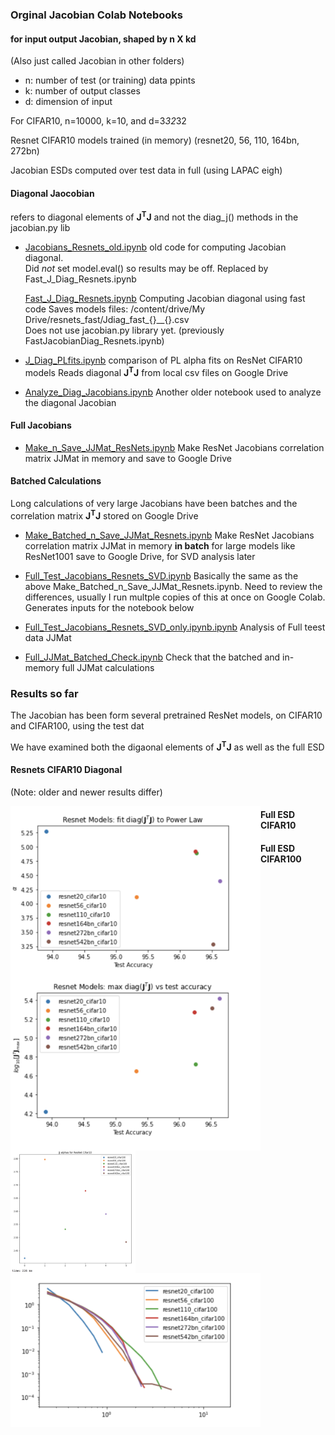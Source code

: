 ### Orginal Jacobian Colab Notebooks 

#### for  input output Jacobian, shaped by n X kd

(Also just called Jacobian in other folders)

- n:  number of test (or training) data ppints
- k:  number of output classes 
- d:  dimension of input

For CIFAR10, n=10000, k=10, and d=3*32*32

Resnet CIFAR10  models trained (in memory) (resnet20, 56, 110, 164bn, 272bn)

Jacobian ESDs computed over test data in full (using LAPAC eigh)

#### Diagonal Jaocobian

refers to diagonal elements of **J<sup>T</sup>J**
and not the diag_j() methods in the jacobian.py lib

- [Jacobians_Resnets_old.ipynb](https://github.com/CalculatedContent/ww-phys_theory/blob/master/Jinout_n_X_kd/Jacobians_Resnets_old.ipynb)  old code for computing Jacobian diagonal.  
  Did *not* set model.eval() so results may be off.  Replaced by Fast_J_Diag_Resnets.ipynb

  [Fast_J_Diag_Resnets.ipynb](https://github.com/CalculatedContent/ww-phys_theory/blob/master/Jinout_n_X_kd/Fast_J_Diag_Resnets.ipynb)  Computing Jacobian diagonal using fast code 
  Saves models files:   /content/drive/My Drive/resnets_fast/Jdiag_fast_{}__{}.csv   
  Does not use jacobian.py library yet.   (previously FastJacobianDiag_Resnets.ipynb)  

- [J_Diag_PLfits.ipynb](https://github.com/CalculatedContent/ww-phys_theory/blob/master/Jinout_n_X_kd/J_Diag_PLfits.ipynb) comparison of PL alpha fits on ResNet CIFAR10 models 
  Reads diagonal  **J<sup>T</sup>J** from local  csv files on Google Drive

- [Analyze_Diag_Jacobians.ipynb](https://github.com/CalculatedContent/ww-phys_theory/blob/master/Jinout_n_X_kd/Analyze_Diag_Jacobians.ipynb) Another older notebook used to analyze the diagonal Jacobian


#### Full Jacobians

- [Make_n_Save_JJMat_ResNets.ipynb](https://github.com/CalculatedContent/ww-phys_theory/blob/master/Jinout_n_X_kd/Make_n_Save_JJMat_ResNets.ipynb)   Make ResNet Jacobians correlation matrix JJMat in memory and save to Google Drive

#### Batched Calculations

Long calculations of very large Jacobians have been batches and the
correlation matrix **J<sup>T</sup>J** stored on Google Drive

- [Make_Batched_n_Save_JJMat_Resnets.ipynb](https://github.com/CalculatedContent/ww-phys_theory/blob/master/Jinout_n_X_kd/Make_n_Save_JJMat_ResNets.ipynb)   Make ResNet Jacobians correlation matrix JJMat in memory **in batch** for large models like ResNet1001 save to Google Drive, for SVD analysis later

- [Full_Test_Jacobians_Resnets_SVD.ipynb](https://github.com/CalculatedContent/ww-phys_theory/blob/master/Jinout_n_X_kd/Full_Test_Jacobians_Resnets_SVD.ipynb) Basically the same as the above Make_Batched_n_Save_JJMat_Resnets.ipynb.  Need to review the differences, usually I run multple copies of this at once on Google Colab.  Generates inputs for the notebook below

- [Full_Test_Jacobians_Resnets_SVD_only.ipynb.ipynb](https://github.com/CalculatedContent/ww-phys_theory/blob/master/Jinout_n_X_kd/Full_Test_Jacobians_Resnets_SVD_only.ipynb) Analysis of Full teest data JJMat 

- [Full_JJMat_Batched_Check.ipynb](https://github.com/CalculatedContent/ww-phys_theory/blob/master/Jinout_n_X_kd/Full_JJMat_Batched_Check.ipynb) Check that the batched and in-memory full JJMat calculations


### Results so far

The Jacobian has been form several pretrained ResNet models, on CIFAR10 and CIFAR100, using the test dat

We have examined both the digaonal elements of **J<sup>T</sup>J** as well as the full ESD


#### Resnets CIFAR10  Diagonal
(Note: older and newer results differ)

<img src="img/J_Diag_alphas_resnet_cifar10.png" width=400 align=left>
<img src="img/J_Diag_maxJJ_resnet_cifar10.png" width=400 align=left>

#### Full ESD CIFAR10 
<img src="img/J_full_alphas_resnet_cifar10.png" width=200 align=left>

#### Full ESD  CIFAR100
<img src="img/J_full_esds_resnet_cifar100.png" width=400 align=left>